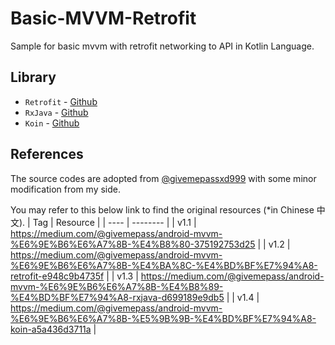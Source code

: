 # Basic-MVVM-Retrofit
Sample for basic mvvm with retrofit networking to API in Kotlin Language.

## Library
* `Retrofit` - [Github](https://github.com/square/retrofit)
* `RxJava` - [Github](https://github.com/ReactiveX/RxJava)
* `Koin` - [Github](https://github.com/InsertKoinIO/koin)

## References
The source codes are adopted from [@givemepassxd999](https://github.com/givemepassxd999) with some minor modification from my side.

You may refer to this below link to find the original resources (*in Chinese 中文).
| Tag  | Resource |
| ---- | -------- |
| v1.1 | https://medium.com/@givemepass/android-mvvm-%E6%9E%B6%E6%A7%8B-%E4%B8%80-375192753d25  |
| v1.2 | https://medium.com/@givemepass/android-mvvm-%E6%9E%B6%E6%A7%8B-%E4%BA%8C-%E4%BD%BF%E7%94%A8-retrofit-e948c9b4735f  |
| v1.3 | https://medium.com/@givemepass/android-mvvm-%E6%9E%B6%E6%A7%8B-%E4%B8%89-%E4%BD%BF%E7%94%A8-rxjava-d699189e9db5  |
| v1.4 | https://medium.com/@givemepass/android-mvvm-%E6%9E%B6%E6%A7%8B-%E5%9B%9B-%E4%BD%BF%E7%94%A8-koin-a5a436d3711a  |
